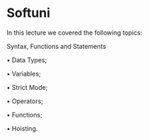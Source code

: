 # Softuni

In this lecture we covered the following topics:

Syntax, Functions and Statements

• Data Types;

• Variables;

• Strict Mode;

• Operators;

• Functions;

• Hoisting.